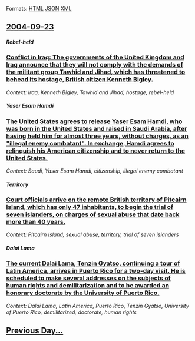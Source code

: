 
Formats: [HTML](2004/09/23/index.html)  [JSON](2004/09/23/index.json)  [XML](2004/09/23/index.xml)  

## [2004-09-23](/news/2004/09/23/index.md)

##### Rebel-held
### [ Conflict in Iraq: The governments of the United Kingdom and Iraq announce that they will not comply with the demands of the militant group Tawhid and Jihad, which has threatened to behead its hostage, British citizen Kenneth Bigley. ](/news/2004/09/23/conflict-in-iraq-the-governments-of-the-united-kingdom-and-iraq-announce-that-they-will-not-comply-with-the-demands-of-the-militant-group.md)
_Context: Iraq, Kenneth Bigley, Tawhid and Jihad, hostage, rebel-held_

##### Yaser Esam Hamdi
### [ The United States agrees to release Yaser Esam Hamdi, who was born in the United States and raised in Saudi Arabia, after having held him for almost three years, without charges, as an "illegal enemy combatant". In exchange, Hamdi agrees to relinquish his American citizenship and to never return to the United States. ](/news/2004/09/23/the-united-states-agrees-to-release-yaser-esam-hamdi-who-was-born-in-the-united-states-and-raised-in-saudi-arabia-after-having-held-him-f.md)
_Context: Saudi, Yaser Esam Hamdi, citizenship, illegal enemy combatant_

##### Territory
### [ Court officials arrive on the remote British territory of Pitcairn Island, which has only 47 inhabitants, to begin the trial of seven islanders, on charges of sexual abuse that date back more than 40 years. ](/news/2004/09/23/court-officials-arrive-on-the-remote-british-territory-of-pitcairn-island-which-has-only-47-inhabitants-to-begin-the-trial-of-seven-islan.md)
_Context: Pitcairn Island, sexual abuse, territory, trial of seven islanders_

##### Dalai Lama
### [ The current Dalai Lama, Tenzin Gyatso, continuing a tour of Latin America, arrives in Puerto Rico for a two-day visit. He is scheduled to make several addresses on the subjects of human rights and demilitarization and to be awarded an honorary doctorate by the University of Puerto Rico. ](/news/2004/09/23/the-current-dalai-lama-tenzin-gyatso-continuing-a-tour-of-latin-america-arrives-in-puerto-rico-for-a-two-day-visit-he-is-scheduled-to-m.md)
_Context: Dalai Lama, Latin America, Puerto Rico, Tenzin Gyatso, University of Puerto Rico, demilitarized, doctorate, human rights_

## [Previous Day...](/news/2004/09/22/index.md)

